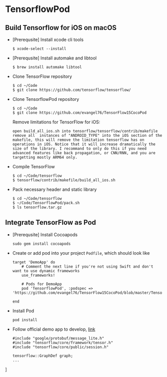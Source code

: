 # TensorflowPod

## Build Tensorflow for iOS on macOS

* [Prerequsite] Install xcode cli tools
    ```
    $ xcode-select --install
    ```

* [Prerequsite] Install automake and libtool
    ```
    $ brew install automake libtool
    ```

* Clone TensorFlow repository
    ```
    $ cd ~/Code
    $ git clone https://github.com/tensorflow/tensorflow/
    ```

* Clone TensorflowPod repository
    ```
    $ cd ~/Code
    $ git clone https://github.com/evangel76/TensorFlow15CocoPod
    ```
    Remove limitations for TensorFlow for iOS:
    ```
    open build_all_ios.sh into tensorflow/tensorflow/contrib/makefile
    remove all  instances of "ANDROID_TYPE" into the iOS section of the makefile, this will remove the limitation tensorflow has on operations in iOS. Notice that it will increase dramatically the size of the library. I recommand to only do this if you need advanced features like back propagation, or CNN/RNN, and you are targetting mostly ARM64 only.
   
    ```


* Compile TensorFlow 
    ```
    $ cd ~/Code/tensorflow
    $ tensorflow/contrib/makefile/build_all_ios.sh
    ```

* Pack necessary header and static library
    ```
    $ cd ~/Code/tensorflow
    $ ~/Code/TensorflowPod/pack.sh
    $ ls tensorflow.tar.gz
    ```

## Integrate TensorFlow as Pod

* [Prerequsite] Install Cocoapods
    ```
    sudo gem install cocoapods
    ```

* Create or add pod into your project ```Podfile```, which should look like
    ```
    target 'DemoApp' do
        # Comment the next line if you're not using Swift and don't want to use dynamic frameworks
        use_frameworks!

        # Pods for DemoApp
        pod 'TensorflowPod', :podspec => 'https://github.com/evangel76/TensorFlow15CocoPod/blob/master/TensorflowPod.podspec'

    end
    ```

* Install Pod
    ```
    pod install
    ```

* Follow official demo app to develop, [link](https://github.com/tensorflow/tensorflow/tree/master/tensorflow/examples/ios)
    ```
    #include "google/protobuf/message_lite.h"
    #include "tensorflow/core/framework/tensor.h"
    #include "tensorflow/core/public/session.h"

    tensorflow::GraphDef graph;
    ...
]


